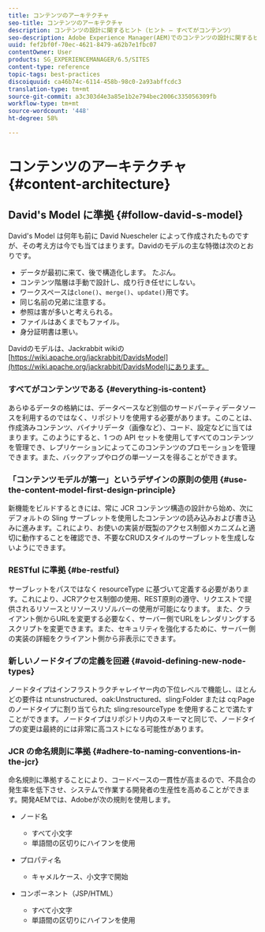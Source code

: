 ```yaml
---
title: コンテンツのアーキテクチャ
seo-title: コンテンツのアーキテクチャ
description: コンテンツの設計に関するヒント（ヒント — すべてがコンテンツ）
seo-description: Adobe Experience Manager(AEM)でのコンテンツの設計に関するヒントです。 （ヒント — すべてコンテンツ）
uuid: fef2bf0f-70ec-4621-8479-a62b7e1fbc07
contentOwner: User
products: SG_EXPERIENCEMANAGER/6.5/SITES
content-type: reference
topic-tags: best-practices
discoiquuid: ca46b74c-6114-458b-98c0-2a93abffcdc3
translation-type: tm+mt
source-git-commit: a3c303d4e3a85e1b2e794bec2006c335056309fb
workflow-type: tm+mt
source-wordcount: '448'
ht-degree: 58%

---
```



# コンテンツのアーキテクチャ{#content-architecture}

## David&#39;s Model に準拠 {#follow-david-s-model}

David&#39;s Model は何年も前に David Nuescheler によって作成されたものですが、その考え方は今でも当てはまります。Davidのモデルの主な特徴は次のとおりです。

* データが最初に来て、後で構造化します。 たぶん。
* コンテンツ階層は手動で設計し、成り行き任せにしない。
* ワークスペースは`clone()`、`merge()`、`update()`用です。
* 同じ名前の兄弟に注意する。
* 参照は害が多いと考えられる。
* ファイルはあくまでもファイル。
* 身分証明書は悪い。

Davidのモデルは、Jackrabbit wikiの[https://wiki.apache.org/jackrabbit/DavidsModel](https://wiki.apache.org/jackrabbit/DavidsModel)にあります。

### すべてがコンテンツである {#everything-is-content}

あらゆるデータの格納には、データベースなど別個のサードパーティデータソースを利用するのではなく、リポジトリを使用する必要があります。このことは、作成済みコンテンツ、バイナリデータ（画像など）、コード、設定などに当てはまります。このようにすると、1 つの API セットを使用してすべてのコンテンツを管理でき、レプリケーションによってこのコンテンツのプロモーションを管理できます。また、バックアップやログの単一ソースを得ることができます。

### 「コンテンツモデルが第一」というデザインの原則の使用  {#use-the-content-model-first-design-principle}

新機能をビルドするときには、常に JCR コンテンツ構造の設計から始め、次にデフォルトの Sling サーブレットを使用したコンテンツの読み込みおよび書き込みに進みます。これにより、お使いの実装が既製のアクセス制御メカニズムと適切に動作することを確認でき、不要なCRUDスタイルのサーブレットを生成しないようにできます。

### RESTful に準拠 {#be-restful}

サーブレットをパスではなく resourceType に基づいて定義する必要があります。これにより、JCRアクセス制御の使用、REST原則の遵守、リクエストで提供されるリソースとリソースリゾルバーの使用が可能になります。 また、クライアント側からURLを変更する必要なく、サーバー側でURLをレンダリングするスクリプトを変更できます。また、セキュリティを強化するために、サーバー側の実装の詳細をクライアント側から非表示にできます。

### 新しいノードタイプの定義を回避 {#avoid-defining-new-node-types}

ノードタイプはインフラストラクチャレイヤー内の下位レベルで機能し、ほとんどの要件は nt:unstructured、oak:Unstructured、sling:Folder または cq:Page のノードタイプに割り当てられた sling:resourceType を使用することで満たすことができます。ノードタイプはリポジトリ内のスキーマと同じで、ノードタイプの変更は最終的には非常に高コストになる可能性があります。

### JCR の命名規則に準拠 {#adhere-to-naming-conventions-in-the-jcr}

命名規則に準拠することにより、コードベースの一貫性が高まるので、不具合の発生率を低下させ、システムで作業する開発者の生産性を高めることができます。開発AEMでは、Adobeが次の規則を使用します。

* ノード名

   * すべて小文字
   * 単語間の区切りにハイフンを使用

* プロパティ名

   * キャメルケース、小文字で開始

* コンポーネント（JSP/HTML）

   * すべて小文字
   * 単語間の区切りにハイフンを使用

